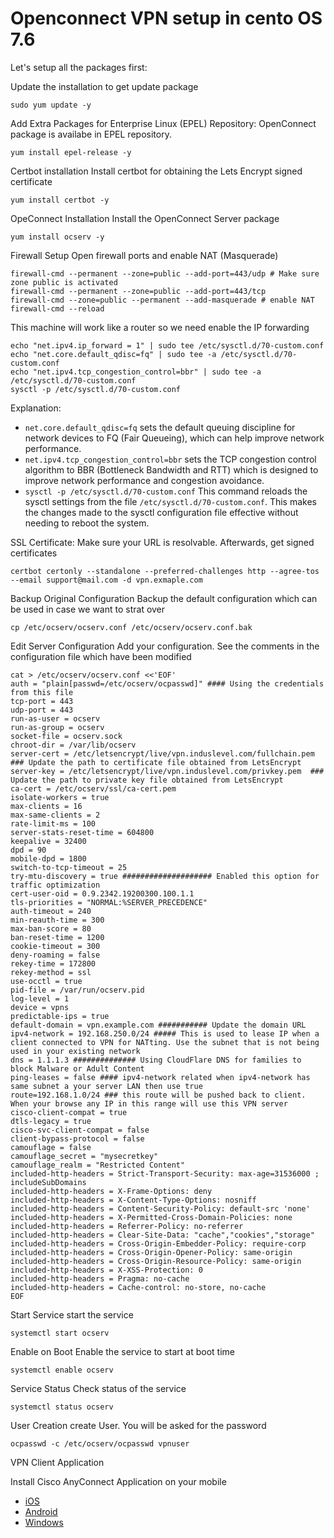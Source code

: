 # Openconnect VPN setup in cento OS 7.6

Let's setup all the packages first: 

Update the installation to get update package
```
sudo yum update -y
```
Add Extra Packages for Enterprise Linux (EPEL) Repository:
OpenConnect package is availabe in EPEL repository.

```
yum install epel-release -y
```

Certbot installation
Install certbot for obtaining the Lets Encrypt signed certificate
```
yum install certbot -y
```
OpeConnect Installation
Install the OpenConnect Server package
```
yum install ocserv -y
```

Firewall Setup
Open firewall ports and enable NAT (Masquerade)
```
firewall-cmd --permanent --zone=public --add-port=443/udp # Make sure zone public is activated
firewall-cmd --permanent --zone=public --add-port=443/tcp
firewall-cmd --zone=public --permanent --add-masquerade # enable NAT
firewall-cmd --reload
```
This machine will work like a router so we need enable the IP forwarding
```
echo "net.ipv4.ip_forward = 1" | sudo tee /etc/sysctl.d/70-custom.conf
echo "net.core.default_qdisc=fq" | sudo tee -a /etc/sysctl.d/70-custom.conf
echo "net.ipv4.tcp_congestion_control=bbr" | sudo tee -a /etc/sysctl.d/70-custom.conf
sysctl -p /etc/sysctl.d/70-custom.conf
```
Explanation:
- `net.core.default_qdisc=fq`  sets the default queuing discipline for network devices to FQ (Fair Queueing), which can help improve network performance.
- `net.ipv4.tcp_congestion_control=bbr` sets the TCP congestion control algorithm to BBR (Bottleneck Bandwidth and RTT) which is designed to improve network performance and congestion avoidance.
- `sysctl -p /etc/sysctl.d/70-custom.conf`  This command reloads the sysctl settings from the file `/etc/sysctl.d/70-custom.conf`. This makes the changes made to the sysctl configuration file effective without needing to reboot the system.

SSL Certificate:
Make sure your URL is resolvable. Afterwards, get signed certificates
```
certbot certonly --standalone --preferred-challenges http --agree-tos --email support@mail.com -d vpn.exmaple.com
```

Backup Original Configuration
Backup the default configuration which can be used in case we want to strat over
```
cp /etc/ocserv/ocserv.conf /etc/ocserv/ocserv.conf.bak
```
Edit Server Configuration
Add your configuration. See the comments in the configuration file which have been modified
```
cat > /etc/ocserv/ocserv.conf <<'EOF'
auth = "plain[passwd=/etc/ocserv/ocpasswd]" #### Using the credentials from this file
tcp-port = 443
udp-port = 443
run-as-user = ocserv
run-as-group = ocserv
socket-file = ocserv.sock
chroot-dir = /var/lib/ocserv
server-cert = /etc/letsencrypt/live/vpn.induslevel.com/fullchain.pem ### Update the path to certificate file obtained from LetsEncrypt
server-key = /etc/letsencrypt/live/vpn.induslevel.com/privkey.pem  ### Update the path to private key file obtained from LetsEncrypt
ca-cert = /etc/ocserv/ssl/ca-cert.pem
isolate-workers = true
max-clients = 16
max-same-clients = 2
rate-limit-ms = 100
server-stats-reset-time = 604800
keepalive = 32400
dpd = 90
mobile-dpd = 1800
switch-to-tcp-timeout = 25
try-mtu-discovery = true #################### Enabled this option for traffic optimization
cert-user-oid = 0.9.2342.19200300.100.1.1
tls-priorities = "NORMAL:%SERVER_PRECEDENCE"
auth-timeout = 240
min-reauth-time = 300
max-ban-score = 80
ban-reset-time = 1200
cookie-timeout = 300
deny-roaming = false
rekey-time = 172800
rekey-method = ssl
use-occtl = true
pid-file = /var/run/ocserv.pid
log-level = 1
device = vpns
predictable-ips = true
default-domain = vpn.example.com ########### Update the domain URL
ipv4-network = 192.168.250.0/24 ##### This is used to lease IP when a client connected to VPN for NATting. Use the subnet that is not being used in your existing network
dns = 1.1.1.3 ############## Using CloudFlare DNS for families to block Malware or Adult Content
ping-leases = false #### ipv4-network related when ipv4-network has same subnet a your server LAN then use true
route=192.168.1.0/24 ### this route will be pushed back to client. When your browse any IP in this range will use this VPN server
cisco-client-compat = true
dtls-legacy = true
cisco-svc-client-compat = false
client-bypass-protocol = false
camouflage = false
camouflage_secret = "mysecretkey"
camouflage_realm = "Restricted Content"
included-http-headers = Strict-Transport-Security: max-age=31536000 ; includeSubDomains
included-http-headers = X-Frame-Options: deny
included-http-headers = X-Content-Type-Options: nosniff
included-http-headers = Content-Security-Policy: default-src 'none'
included-http-headers = X-Permitted-Cross-Domain-Policies: none
included-http-headers = Referrer-Policy: no-referrer
included-http-headers = Clear-Site-Data: "cache","cookies","storage"
included-http-headers = Cross-Origin-Embedder-Policy: require-corp
included-http-headers = Cross-Origin-Opener-Policy: same-origin
included-http-headers = Cross-Origin-Resource-Policy: same-origin
included-http-headers = X-XSS-Protection: 0
included-http-headers = Pragma: no-cache
included-http-headers = Cache-control: no-store, no-cache
EOF
```

Start Service
start the service
```
systemctl start ocserv
```
Enable on Boot
Enable the service to start at boot time
```
systemctl enable ocserv
```
Service Status
Check status of the service
```
systemctl status ocserv
```

User Creation
create User. You will be asked for the password
```
ocpasswd -c /etc/ocserv/ocpasswd vpnuser
```

VPN Client Application

Install Cisco AnyConnect Application on your mobile

- [iOS](https://apps.apple.com/us/app/cisco-secure-client/id1135064690?platform=iphone)
- [Android](https://play.google.com/store/apps/details?id=com.cisco.anyconnect.vpn.android.avf&pcampaignid=web_share)
- [Windows](https://olemiss.edu/helpdesk/vpn/windows.html)

